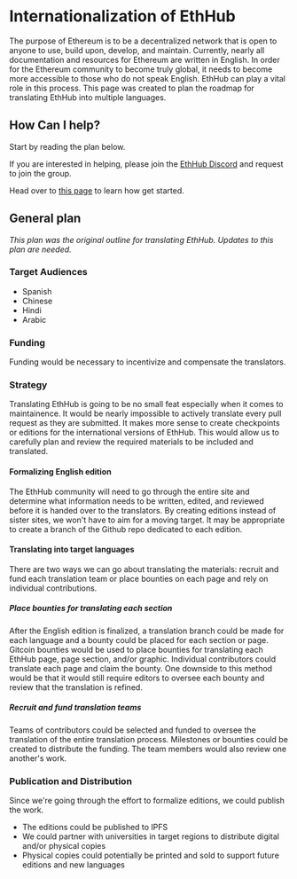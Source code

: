 # Internationalization of EthHub

The purpose of Ethereum is to be a decentralized network that is open to anyone to use, build upon, develop, and maintain. Currently, nearly all documentation and resources for Ethereum are written in English. In order for the Ethereum community to become truly global, it needs to become more accessible to those who do not speak English. EthHub can play a vital role in this process. This page was created to plan the roadmap for translating EthHub into multiple languages.
## How Can I help?
Start by reading the plan below.

If you are interested in helping, please join the [EthHub Discord](https://discordapp.com/invite/gw8AM98) and request to join the group.

Head over to [this page](get-involved.md) to learn how get started.

## General plan 
*This plan was the original outline for translating EthHub. Updates to this plan are needed.*
### Target Audiences

* Spanish
* Chinese
* Hindi
* Arabic

### Funding

Funding would be necessary to incentivize and compensate the translators.

### Strategy

Translating EthHub is going to be no small feat especially when it comes to maintainence. It would be nearly impossible to actively translate every pull request as they are submitted. It makes more sense to create checkpoints or editions for the international versions of EthHub. This would allow us to carefully plan and review the required materials to be included and translated.

#### Formalizing English edition

The EthHub community will need to go through the entire site and determine what information needs to be written, edited, and reviewed before it is handed over to the translators. By creating editions instead of sister sites, we won't have to aim for a moving target. It may be appropriate to create a branch of the Github repo dedicated to each edition.

#### Translating into target languages

There are two ways we can go about translating the materials: recruit and fund each translation team or place bounties on each page and rely on individual contributions.

##### Place bounties for translating each section

After the English edition is finalized, a translation branch could be made for each language and a bounty could be placed for each section or page. Gitcoin bounties would be used to place bounties for translating each EthHub page, page section, and/or graphic. Individual contributors could translate each page and claim the bounty. One downside to this method would be that it would still require editors to oversee each bounty and review that the translation is refined.

##### Recruit and fund translation teams

Teams of contributors could be selected and funded to oversee the translation of the entire translation process. Milestones or bounties could be created to distribute the funding. The team members would also review one another's work.

### Publication and Distribution

Since we're going through the effort to formalize editions, we could publish the work.

* The editions could be published to IPFS
* We could partner with universities in target regions to distribute digital and/or physical copies
* Physical copies could potentially be printed and sold to support future editions and new languages

